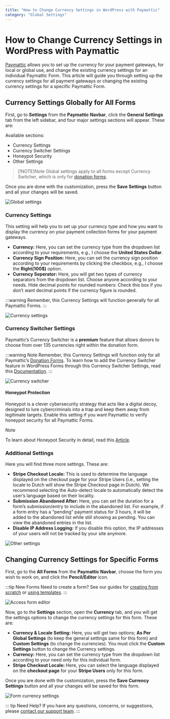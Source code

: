 ```yaml
---
title: "How to Change Currency Settings in WordPress with Paymattic"
category: "Global Settings"
---
```


# How to Change Currency Settings in WordPress with Paymattic

[Paymattic](https://paymattic.com/) allows you to set up the currency for your payment gateways, for local or global use, and change the existing currency settings for an individual Paymattic Form. This article will guide you through setting up the currency settings for all payment gateways or changing the existing currency settings for a specific Paymattic Form. 

## Currency Settings Globally for All Forms


First, go to **Settings** from the **Paymattic Navbar**, click the **General Settings** tab from the left sidebar, and four major settings sections will appear. These are: 

Available sections:
- Currency Settings
- Currency Switcher Settings
- Honeypot Security
- Other Settings

> [!NOTE]Note
> Global settings apply to all forms except Currency Switcher, which is only for [donation forms](/simple-form-templates).

Once you are done with the customization, press the **Save Settings** button and all your changes will be saved.

![Global settings](/images/global-settings/how-to-change-currency-settings-in-wordpress-with-paymattic/General-Settings-under-Global-Settings--scaled.webp)

### Currency Settings

This setting will help you to set up your currency type and how you want to display the currency on your payment collection forms for your payment gateways. 

* **Currency:** Here, you can set the currency type from the dropdown list according to your requirements, e.g., I choose the **United States Dollar**.
* **Currency Sign Position:** Here, you can set the currency sign position according to your requirements by clicking the checkbox, e.g., I choose the **Right(100$)** option.
* **Currency Seperator:** Here, you will get two types of currency separators from the dropdown list. Choose anyone according to your needs.
Hide decimal points for rounded numbers: Check this box if you don’t want decimal points if the currency figure is rounded.

:::warning
Remember, this Currency Settings will function generally for all Paymattic Forms.
:::

![Currency settings](/images/global-settings/how-to-change-currency-settings-in-wordpress-with-paymattic/Currency-Settings.webp)

### Currency Switcher Settings

Paymattic’s Currency Switcher is a **premium** feature that allows donors to choose from over 135 currencies right within the donation form. 

:::warning Note
Remember, this Currency Settings will function only for all Paymattic’s [Donation Forms](https://paymattic.com/docs/simple-form-templates/).
To learn how to add the Currency Switcher feature in WordPress Forms through this Currency Switcher Settings, read this [Documentation](https://paymattic.com/docs/add-currency-switcher-in-wordpress-form/).
:::

![Currency switcher](/images/global-settings/how-to-change-currency-settings-in-wordpress-with-paymattic/Currency-Switcher-Settings.webp)

#### Honeypot Protection

Honeypot is a clever cybersecurity strategy that acts like a digital decoy, designed to lure cybercriminals into a trap and keep them away from legitimate targets. Enable this setting if you want Paymattic to verify honeypot security for all Paymattic Forms.
> [!Note]
> To learn about Honeypot Security in detail, read this [Article](https://paymattic.com/honeypot-in-cyber-security/#what-is-honeypot-security).

### Additional Settings

Here you will find three more settings. These are:

* **Stripe Checkout Locale:** This is used to determine the language displayed on the checkout page for your Stripe Users (i.e., setting the locale to Dutch will show the Stripe Checkout page in Dutch). We recommend selecting the Auto-detect locale to automatically detect the user’s language based on their locality.
* **Submission Abandoned After:** Here, you can set the duration for a form’s submission/entry to include in the abandoned list. For example, if a form entry has a “pending” payment status for 3 hours, it will be added to the abandoned list while still showing as pending. You can view the abandoned entries in the list.
* **Disable IP Address Logging:** If you disable this option, the IP addresses of your users will not be tracked by your site anymore.


![Other settings](/images/global-settings/how-to-change-currency-settings-in-wordpress-with-paymattic/Other-Settings.webp)

## Changing Currency Settings for Specific Forms


First, go to the **All Forms** from the **Paymattic Navbar**, choose the form you wish to work on, and click the **Pencil/Editor** icon.

:::tip New Forms
Need to create a form? See our guides for [creating from scratch](/how-to-create-a-form-from-scratch-with-paymattic) or [using templates](/simple-form-templates).
:::

![Access form editor](/images/global-settings/how-to-change-currency-settings-in-wordpress-with-paymattic/All-Forms-sction--scaled.webp)

Now, go to the **Settings** section, open the **Currency** tab, and you will get the settings options to change the currency settings for this form. These are:

* **Currency & Locale Setting:** Here, you will get two options; **As Per Global Settings** (to keep the general settings same for this form) and **Custom Settings** (to change the currencies). You must click the **Custom Settings** button to change the Currency settings.
* **Currency:** Here, you can set the currency type from the dropdown list according to your need only for this individual form.
* **Stripe Checkout Locale:** Here, you can select the language displayed on the **checkout page** for your **Stripe Users** only for this form.

Once you are done with the customization, press the **Save Currency Settings** button and all your changes will be saved for this form.

![Form currency settings](/images/global-settings/how-to-change-currency-settings-in-wordpress-with-paymattic/Settings-of-a-specific-form-Currency-Custom-Settings--scaled.webp)

::: tip Need Help?
If you have any questions, concerns, or suggestions, please [contact our support team](https://wpmanageninja.com/support-tickets/).
:::
